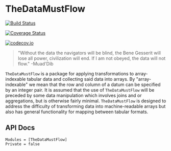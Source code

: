# TheDataMustFlow

[![Build Status](https://travis-ci.org/ExpandingMan/TheDataMustFlow.jl.svg?branch=master)](https://travis-ci.org/ExpandingMan/TheDataMustFlow.jl)

[![Coverage Status](https://coveralls.io/repos/ExpandingMan/TheDataMustFlow.jl/badge.svg?branch=master&service=github)](https://coveralls.io/github/ExpandingMan/TheDataMustFlow.jl?branch=master)

[![codecov.io](http://codecov.io/github/ExpandingMan/TheDataMustFlow.jl/coverage.svg?branch=master)](http://codecov.io/github/ExpandingMan/TheDataMustFlow.jl?branch=master)

> "Without the data the navigators will be blind, the Bene Gesserit will lose all power, civilization will end.  If I am not obeyed, the data will not flow."
> -Muad'Dib

`TheDataMustFlow` is a package for applying transformations to array-indexable tabular data and collecting said data into arrays.  By "array-indexable" we mean
that the row and column of a datum can be specified by an integer pair.  It is assumed that the use of `TheDataMustFlow` will be preceded by some data
manipulation which involves joins and or aggregations, but is otherwise fairly minimal.  `TheDataMustFlow` is designed to address the difficulty of transforming
data into machine-readable arrays but also has general functionality for mapping between tabular formats.


## API Docs
```@autodocs
Modules = [TheDataMustFlow]
Private = false
```

